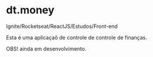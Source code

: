 # dt.money 

Ignite/Rocketseat/ReactJS/Estudos/Front-end

Esta é uma aplicaçaõ de controle de controle de finanças.

OBS! ainda em desenvolvimento.
